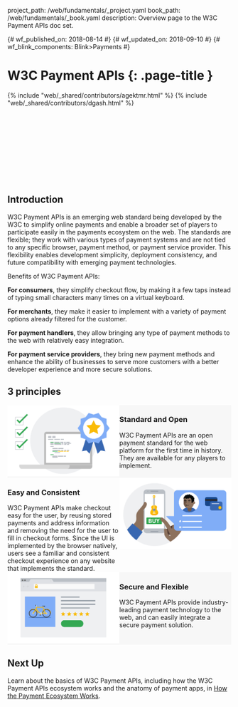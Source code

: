 project_path: /web/fundamentals/_project.yaml
book_path: /web/fundamentals/_book.yaml
description: Overview page to the W3C Payment APIs doc set.

{# wf_published_on: 2018-08-14 #}
{# wf_updated_on: 2018-09-10 #}
{# wf_blink_components: Blink>Payments #}

# W3C Payment APIs {: .page-title }

{% include "web/_shared/contributors/agektmr.html" %}
{% include "web/_shared/contributors/dgash.html" %}

<div class="video-wrapper-full-width">
  <iframe class="devsite-embedded-youtube-video" data-video-id="hmqZxP6iTpo"
          data-autohide="1" data-showinfo="0" frameborder="0" allowfullscreen>
  </iframe>
</div>

## Introduction

W3C Payment APIs is an emerging web standard being developed by the W3C to simplify online payments 
and enable a broader set of players to participate easily in the payments ecosystem on the web. 
The standards are flexible; they work with various types of payment systems and are not tied to 
any specific browser, payment method, or payment service provider. This flexibility enables 
development simplicity, deployment consistency, and future compatibility with emerging payment 
technologies.

Benefits of W3C Payment APIs:

**For consumers**, they simplify checkout flow, by making it a few taps instead of typing small 
characters many times on a virtual keyboard.

**For merchants**, they make it easier to implement with a variety of payment options already 
filtered for the customer.

**For payment handlers**, they allow bringing any type of payment methods to the web with 
relatively easy integration.

**For payment service providers**, they bring new payment methods and enhance the ability of 
businesses to serve more customers with a better developer experience and more secure solutions.

## 3 principles

<section style="display:flex;background-color:#f7f7f7;">
  <div style="min-width:50%">
    <img src="images/overview/standard-open.png" width="100%" alt="Standard and Open" title="">
  </div>
  <div style="min-width:50%">
    <h3>Standard and Open</h3>
    W3C Payment APIs are an open payment standard for the web platform for the first time
    in history. They are available for any players to implement.</div>
</section>
<section style="display:flex">
  <div style="min-width:50%">
    <h3>Easy and Consistent</h3>
    W3C Payment APIs make checkout easy for the user, by reusing stored 
payments and address information and removing the need for the user to fill in checkout forms. 
Since the UI is implemented by the browser natively, users see a familiar and consistent checkout 
experience on any website that implements the standard.</div>
  <div style="min-width:50%">
    <img src="images/overview/easy-consistent.png" width="100%" alt="Standard and Open" title="">
  </div>
</section>
<section style="display:flex;background-color:#f7f7f7;">
  <div style="min-width:50%">
    <img src="images/overview/secure-flexible.png" width="100%" alt="Standard and Open" title="">
  </div>
  <div style="min-width:50%">
    <h3>Secure and Flexible</h3>
    W3C Payment APIs provide industry-leading payment technology to the 
web, and can easily integrate a secure payment solution.</div>
</section>

## Next Up

Learn about the basics of W3C Payment APIs, including how the W3C Payment APIs ecosystem works 
and the anatomy of payment apps, in 
[How the Payment Ecosystem Works](/web/fundamentals/payments/how-it-works/how-payment-ecosyste-works).
